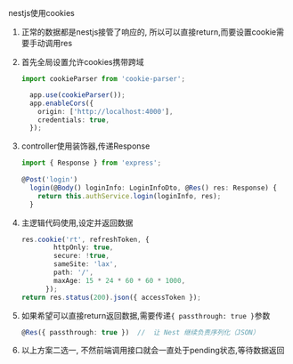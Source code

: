 nestjs使用cookies

1. 正常的数据都是nestjs接管了响应的, 所以可以直接return,而要设置cookie需要手动调用res

2. 首先全局设置允许cookies携带跨域

   ```ts
   import cookieParser from 'cookie-parser';
   
     app.use(cookieParser());
     app.enableCors({
       origin: ['http://localhost:4000'],
       credentials: true,
     });
   ```

3. controller使用装饰器,传递Response

   ```ts
   import { Response } from 'express';
     
   @Post('login')
     login(@Body() loginInfo: LoginInfoDto, @Res() res: Response) {
       return this.authService.login(loginInfo, res);
     }
   ```

4. 主逻辑代码使用,设定并返回数据

   ```ts
   res.cookie('rt', refreshToken, {
           httpOnly: true,
           secure: !true,
           sameSite: 'lax',
           path: '/',
           maxAge: 15 * 24 * 60 * 60 * 1000,
         });
   return res.status(200).json({ accessToken });
   ```

5. 如果希望可以直接return返回数据,需要传递`{ passthrough: true }`参数

   ```ts
   @Res({ passthrough: true })  //  让 Nest 继续负责序列化（JSON）
   ```

6. 以上方案二选一, 不然前端调用接口就会一直处于pending状态,等待数据返回